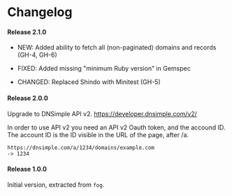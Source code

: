 # Changelog


#### Release 2.1.0

- NEW: Added ability to fetch all (non-paginated) domains and records (GH-4, GH-6)

- FIXED: Added missing "minimum Ruby version" in Gemspec

- CHANGED: Replaced Shindo with Minitest (GH-5)


#### Release 2.0.0

Upgrade to DNSimple API v2.
https://developer.dnsimple.com/v2/

In order to use API v2 you need an API v2 Oauth token, and the accound ID. The account ID is the ID visible in the URL of the page, after /a.

    https://dnsimple.com/a/1234/domains/example.com
    -> 1234


#### Release 1.0.0

Initial version, extracted from `fog`.
